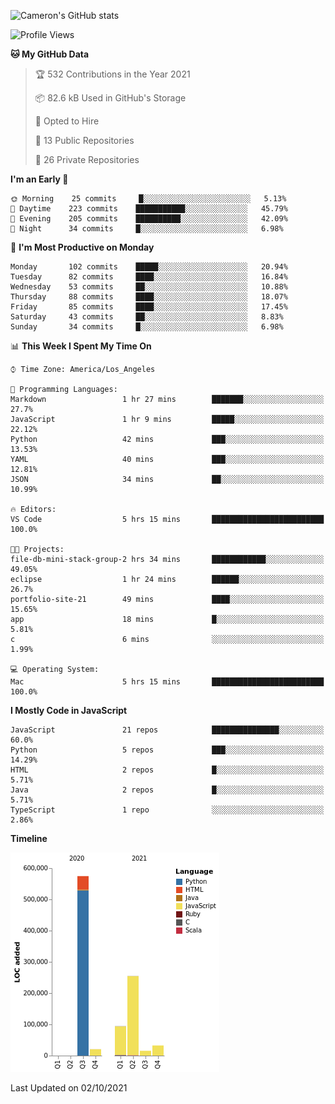 ![Cameron's GitHub stats](https://github-readme-stats.vercel.app/api?username=gouldcs&show_icons=true&theme=great-gatsby&show_icons=true&count_private=true)


<!--START_SECTION:waka-->
![Profile Views](http://img.shields.io/badge/Profile%20Views-0-blue)

**🐱 My GitHub Data** 

> 🏆 532 Contributions in the Year 2021
 > 
> 📦 82.6 kB Used in GitHub's Storage 
 > 
> 💼 Opted to Hire
 > 
> 📜 13 Public Repositories 
 > 
> 🔑 26 Private Repositories  
 > 
**I'm an Early 🐤** 

```text
🌞 Morning    25 commits     █░░░░░░░░░░░░░░░░░░░░░░░░   5.13% 
🌆 Daytime    223 commits    ███████████░░░░░░░░░░░░░░   45.79% 
🌃 Evening    205 commits    ██████████░░░░░░░░░░░░░░░   42.09% 
🌙 Night      34 commits     █░░░░░░░░░░░░░░░░░░░░░░░░   6.98%

```
📅 **I'm Most Productive on Monday** 

```text
Monday       102 commits    █████░░░░░░░░░░░░░░░░░░░░   20.94% 
Tuesday      82 commits     ████░░░░░░░░░░░░░░░░░░░░░   16.84% 
Wednesday    53 commits     ██░░░░░░░░░░░░░░░░░░░░░░░   10.88% 
Thursday     88 commits     ████░░░░░░░░░░░░░░░░░░░░░   18.07% 
Friday       85 commits     ████░░░░░░░░░░░░░░░░░░░░░   17.45% 
Saturday     43 commits     ██░░░░░░░░░░░░░░░░░░░░░░░   8.83% 
Sunday       34 commits     █░░░░░░░░░░░░░░░░░░░░░░░░   6.98%

```


📊 **This Week I Spent My Time On** 

```text
⌚︎ Time Zone: America/Los_Angeles

💬 Programming Languages: 
Markdown                 1 hr 27 mins        ███████░░░░░░░░░░░░░░░░░░   27.7% 
JavaScript               1 hr 9 mins         █████░░░░░░░░░░░░░░░░░░░░   22.12% 
Python                   42 mins             ███░░░░░░░░░░░░░░░░░░░░░░   13.53% 
YAML                     40 mins             ███░░░░░░░░░░░░░░░░░░░░░░   12.81% 
JSON                     34 mins             ██░░░░░░░░░░░░░░░░░░░░░░░   10.99%

🔥 Editors: 
VS Code                  5 hrs 15 mins       █████████████████████████   100.0%

🐱‍💻 Projects: 
file-db-mini-stack-group-2 hrs 34 mins       ████████████░░░░░░░░░░░░░   49.05% 
eclipse                  1 hr 24 mins        ██████░░░░░░░░░░░░░░░░░░░   26.7% 
portfolio-site-21        49 mins             ████░░░░░░░░░░░░░░░░░░░░░   15.65% 
app                      18 mins             █░░░░░░░░░░░░░░░░░░░░░░░░   5.81% 
c                        6 mins              ░░░░░░░░░░░░░░░░░░░░░░░░░   1.99%

💻 Operating System: 
Mac                      5 hrs 15 mins       █████████████████████████   100.0%

```

**I Mostly Code in JavaScript** 

```text
JavaScript               21 repos            ███████████████░░░░░░░░░░   60.0% 
Python                   5 repos             ███░░░░░░░░░░░░░░░░░░░░░░   14.29% 
HTML                     2 repos             █░░░░░░░░░░░░░░░░░░░░░░░░   5.71% 
Java                     2 repos             █░░░░░░░░░░░░░░░░░░░░░░░░   5.71% 
TypeScript               1 repo              ░░░░░░░░░░░░░░░░░░░░░░░░░   2.86%

```


**Timeline**

![Chart not found](https://raw.githubusercontent.com/gouldcs/gouldcs/main/charts/bar_graph.png) 


 Last Updated on 02/10/2021
<!--END_SECTION:waka-->

<!--
**gouldcs/gouldcs** is a ✨ _special_ ✨ repository because its `README.md` (this file) appears on your GitHub profile.

Here are some ideas to get you started:

- 🔭 I’m currently working on ...
- 🌱 I’m currently learning ...
- 👯 I’m looking to collaborate on ...
- 🤔 I’m looking for help with ...
- 💬 Ask me about ...
- 📫 How to reach me: ...
- 😄 Pronouns: ...
- ⚡ Fun fact: ...
-->
